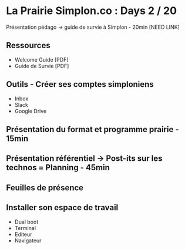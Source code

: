 # La Prairie Simplon.co : Days 2 / 20

Présentation pédago -> guide de survie à Simplon - 20min [NEED LINK]

## Ressources

- Welcome Guide [PDF]
- Guide de Survie [PDF]

## Outils - Créer ses comptes simploniens

- Inbox
- Slack
- Google Drive

## Présentation du format et programme prairie - 15min

## Présentation référentiel -> Post-its sur les technos = Planning - 45min

## Feuilles de présence

## Installer son espace de travail
- Dual boot
- Terminal
- Editeur
- Navigateur
